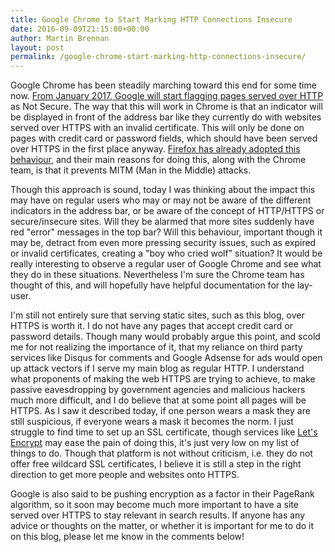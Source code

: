 ```yaml
---
title: Google Chrome to Start Marking HTTP Connections Insecure
date: 2016-09-09T21:15:00+00:00
author: Martin Brennan
layout: post
permalink: /google-chrome-start-marking-http-connections-insecure/
---
```


Google Chrome has been steadily marching toward this end for some time now. [From January 2017, Google will start flagging pages served over HTTP](http://www.totalitech.com/2016/09/08/google-chrome-start-marking-http-connections-insecure/) as Not Secure. The way that this will work in Chrome is that an indicator will be displayed in front of the address bar like they currently do with websites served over HTTPS with an invalid certificate. This will only be done on pages with credit card or password fields, which should have been served over HTTPS in the first place anyway. [Firefox has already adopted this behaviour](https://blog.mozilla.org/tanvi/2016/01/28/no-more-passwords-over-http-please/), and their main reasons for doing this, along with the Chrome team, is that it prevents MITM (Man in the Middle) attacks.

Though this approach is sound, today I was thinking about the impact this may have on regular users who may or may not be aware of the different indicators in the address bar, or be aware of the concept of HTTP/HTTPS or secure/insecure sites. Will they be alarmed that more sites suddenly have red "error" messages in the top bar? Will this behaviour, important though it may be, detract from even more pressing security issues, such as expired or invalid certificates, creating a "boy who cried wolf" situation? It would be really interesting to observe a regular user of Google Chrome and see what they do in these situations. Nevertheless I'm sure the Chrome team has thought of this, and will hopefully have helpful documentation for the lay-user.

I'm still not entirely sure that serving static sites, such as this blog, over HTTPS is worth it. I do not have any pages that accept credit card or password details. Though many would probably argue this point, and scold me for not realizing the importance of it, that my reliance on third party services like Disqus for comments and Google Adsense for ads would open up attack vectors if I serve my main blog as regular HTTP. I understand what proponents of making the web HTTPS are trying to achieve, to make passive eavesdropping by government agencies and malicious hackers much more difficult, and I do believe that at some point all pages will be HTTPS. As I saw it described today, if one person wears a mask they are still suspicious, if everyone wears a mask it becomes the norm. I just struggle to find time to set up an SSL certificate, though services like [Let's Encrypt](https://letsencrypt.org/) may ease the pain of doing this, it's just very low on my list of things to do. Though that platform is not without criticism, i.e. they do not offer free wildcard SSL certificates, I believe it is still a step in the right direction to get more people and websites onto HTTPS.

Google is also said to be pushing encryption as a factor in their PageRank algorithm, so it soon may become much more important to have a site served over HTTPS to stay relevant in search results. If anyone has any advice or thoughts on the matter, or whether it is important for me to do it on this blog, please let me know in the comments below!
